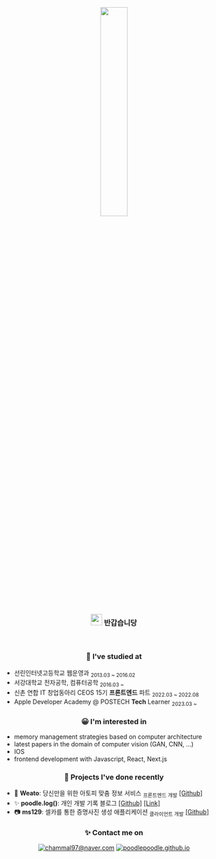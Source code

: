 <!-- Heading -->
<div align="center">
<img src = "https://user-images.githubusercontent.com/6462456/155731672-55c01143-0a73-4b2e-a1f1-d900f45dfe0e.gif" width="35%" />

<h3>
<img src = "https://raw.githubusercontent.com/MartinHeinz/MartinHeinz/master/wave.gif" width="26px" />
<strong>
반갑습니당
</strong>
</h3>
</div>

<br/>

<div align="center">

### **🏫 I've studied at**

</div>

- 선린인터넷고등학교 웹운영과
<sub>2013.03 ~ 2016.02</sub>
- 서강대학교 전자공학, 컴퓨터공학
<sub>2016.03 ~</sub>
- 신촌 연합 IT 창업동아리 CEOS 15기 **프론트엔드** 파트
<sub>2022.03 ~ 2022.08</sub>
- Apple Developer Academy @ POSTECH **Tech** Learner
<sub>2023.03 ~</sub>

<div align="center">

### **😀 I'm interested in**

</div>

- memory management strategies based on computer architecture
- latest papers in the domain of computer vision (GAN, CNN, ...)
- IOS
- frontend development with Javascript, React, Next.js

<div align="center">

### **📱 Projects I've done recently**

</div>

- 💊 **Weato**: 당신만을 위한 아토피 맞춤 정보 서비스
<sub>프론트엔드 개발</sub>
[[Github]](https://github.com/ceos15th-AllG/weato-client) 
- ✨ **poodle.log()**: 개인 개발 기록 블로그
[[Github]](https://github.com/poodlepoodle/poodlepoodle.github.io)
[[Link]](https://poodlepoodle.github.io)
- 📷 **ms129**: 셀카를 통한 증명사진 생성 애플리케이션
<sub>클라이언트 개발</sub>
[[Github]](https://github.com/poodlepoodle/ms129-mobileapp-expo) 

<div align="center">

### **✨ Contact me on**

[<img alt="chammal97@naver.com" src ="https://img.shields.io/badge/Email-brightgreen.svg?&style=flat&logo=gmail&logoColor=FFFFFF"/>](chammal97@naver.com)
[<img alt="poodlepoodle.github.io" src ="https://img.shields.io/badge/Blog-000000.svg?&style=flat&logo=jekyll&logoColor=FFFFFF"/>](https://poodlepoodle.github.io/)

</div>
